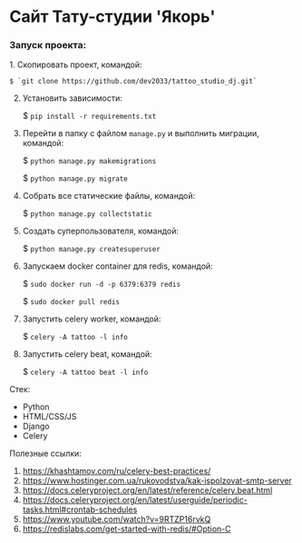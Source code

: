 # Сайт Тату-студии 'Якорь'

<h3>Запуск проекта:</h3>
1. Скопировать проект, командой:
   
    $ `git clone https://github.com/dev2033/tattoo_studio_dj.git`
   

2. Установить зависимости:
   
    $ `pip install -r requirements.txt`
   

3. Перейти в папку с файлом `manage.py` и выполнить миграции, командой:
   
    $ `python manage.py makemigrations`
   
    $ `python manage.py migrate`
   

4. Собрать все статические файлы, командой:

    $ `python manage.py collectstatic`
   

5. Создать суперпользователя, командой:

    $ `python manage.py createsuperuser`
   

6. Запускаем docker container для redis, командой:
   
    $ `sudo docker run -d -p 6379:6379 redis`
   
    $ `sudo docker pull redis`
   

7. Запустить celery worker, командой:
   
    $ `celery -A tattoo -l info`
   

8. Запустить celery beat, командой:
   
    $ `celery -A tattoo beat -l info`


Стек:
- Python
- HTML/CSS/JS 
- Django
- Celery

Полезные ссылки:
1. https://khashtamov.com/ru/celery-best-practices/
2. https://www.hostinger.com.ua/rukovodstva/kak-ispolzovat-smtp-server
3. https://docs.celeryproject.org/en/latest/reference/celery.beat.html
4. https://docs.celeryproject.org/en/latest/userguide/periodic-tasks.html#crontab-schedules
5. https://www.youtube.com/watch?v=9RTZP16rvkQ
6. https://redislabs.com/get-started-with-redis/#Option-C